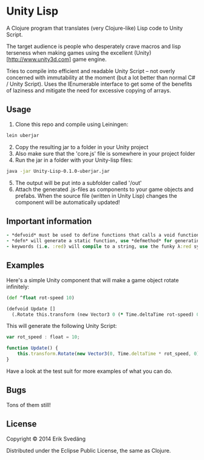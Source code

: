# Unity Lisp

A Clojure program that translates (very Clojure-like) Lisp code to Unity Script.

The target audience is people who desperately crave macros and lisp terseness when making games using the excellent (Unity)[http://www.unity3d.com] game engine.

Tries to compile into efficient and readable Unity Script – not overly concerned with immutability at the moment (but a lot better than normal C# / Unity Script). Uses the IEnumerable interface to get some of the benefits of laziness and mitigate the need for excessive copying of arrays.


## Usage

1. Clone this repo and compile using Leiningen:
```bash
lein uberjar
```
2. Copy the resulting jar to a folder in your Unity project
3. Also make sure that the 'core.js' file is somewhere in your project folder
4. Run the jar in a folder with your Unity-lisp files:
```bash
java -jar Unity-Lisp-0.1.0-uberjar.jar
```
5. The output will be put into a subfolder called '/out'
6. Attach the generated .js-files as components to your game objects and prefabs. When the source file (written in Unity Lisp) changes the component will be automatically updated!


## Important information
```clojure
- *defvoid* must be used to define functions that calls a void function at tail position instead of returning a value, use this for overriding the built in MonoBehaviour methods
- *defn* will generate a static function, use *defmethod* for generating methods that can mutate the state of your component
- keywords (i.e. :red) will compile to a string, use the funky λ:red syntax to make it into a function that looks up itself in a map
```


## Examples
Here's a simple Unity component that will make a game object rotate infinitely:
```clojure
(def ^float rot-speed 10)

(defvoid Update []
  (.Rotate this.transform (new Vector3 0 (* Time.deltaTime rot-speed) 0)))
```
This will generate the following Unity Script:
```javascript
var rot_speed : float = 10;

function Update() {
    this.transform.Rotate(new Vector3(0, Time.deltaTime * rot_speed, 0));
}
```

Have a look at the test suit for more examples of what you can do.


## Bugs
Tons of them still!

## License

Copyright © 2014 Erik Svedäng

Distributed under the Eclipse Public License, the same as Clojure.

